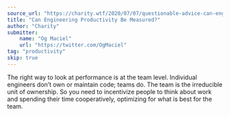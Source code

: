 ```yaml
---
source_url: "https://charity.wtf/2020/07/07/questionable-advice-can-engineering-productivity-be-measured/"
title: "Can Engineering Productivity Be Measured?"
author: "Charity"
submitter:
    name: "Og Maciel"
    url: "https://twitter.com/OgMaciel"
tag: "productivity"
skip: true
---
```


The right way to look at performance is at the team level. Individual engineers don’t own or maintain code; teams do. The team is the irreducible unit of ownership. So you need to incentivize people to think about work and spending their time cooperatively, optimizing for what is best for the team.
